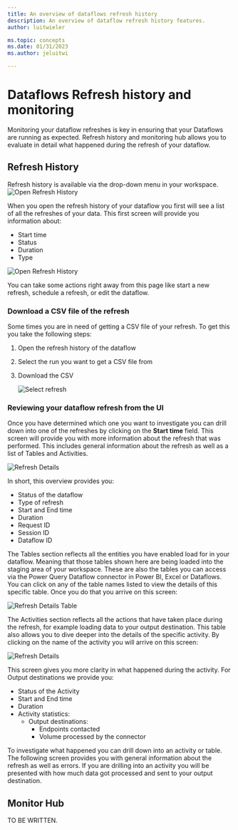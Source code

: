 ```yaml
---
title: An overview of dataflows refresh history
description: An overview of dataflow refresh history features.
author: luitwieler

ms.topic: concepts
ms.date: 01/31/2023
ms.author: jeluitwi

---
```


# Dataflows Refresh history and monitoring

Monitoring your dataflow refreshes is key in ensuring that your Dataflows are running as expected. Refresh history and monitoring hub allows you to evaluate in detail what happened during the refresh of your dataflow.

## Refresh History

Refresh history is available via the drop-down menu in your workspace.
    ![Open Refresh History](./media/dataflowsgen2-monitoring/open-refreshhistory.png)

When you open the refresh history of your dataflow you first will see a list of all the refreshes of your data. This first screen will provide you information about:

- Start time
- Status
- Duration
- Type

![Open Refresh History](./media/dataflowsgen2-monitoring/refresh-history.png)

You can take some actions right away from this page like start a new refresh, schedule a refresh, or edit the dataflow.

### Download a CSV file of the refresh

Some times you are in need of getting a CSV file of your refresh. To get this you take the following steps:

1. Open the refresh history of the dataflow
1. Select the run you want to get a CSV file from
1. Download the CSV

    ![Select refresh](./media/dataflowsgen2-monitoring/download-csv.png)

### Reviewing your dataflow refresh from the UI

Once you have determined which one you want to investigate you can drill down into one of the refreshes by clicking on the **Start time** field. This screen will provide you with more information about the refresh that was performed. This includes general information about the refresh as well as a list of Tables and Activities.

![Refresh Details](./media/dataflowsgen2-monitoring/refresh-details.png)

In short, this overview provides you:

- Status of the dataflow
- Type of refresh
- Start and End time
- Duration
- Request ID
- Session ID
- Dataflow ID

The Tables section reflects all the entities you have enabled load for in your dataflow. Meaning that those tables shown here are being loaded into the staging area of your workspace. These are also the tables you can access via the Power Query Dataflow connector in Power BI, Excel or Dataflows. You can click on any of the table names listed to view the details of this specific table. Once you do that you arrive on this screen:

![Refresh Details Table](./media/dataflowsgen2-monitoring/table-details.png)

The Activities section reflects all the actions that have taken place during the refresh, for example loading data to your output destination. This table also allows you to dive deeper into the details of the specific activity. By clicking on the name of the activity you will arrive on this screen:

![Refresh Details](./media/dataflowsgen2-monitoring/activity-details.png)

This screen gives you more clarity in what happened during the activity. For Output destinations we provide you:

- Status of the Activity
- Start and End time
- Duration
- Activity statistics:
  - Output destinations:
    - Endpoints contacted
    - Volume processed by the connector

To investigate what happened you can drill down into an activity or table. The following screen provides you with general information about the refresh as well as errors. If you are drilling into an activity you will be presented with how much data got processed and sent to your output destination.

## Monitor Hub

TO BE WRITTEN.
